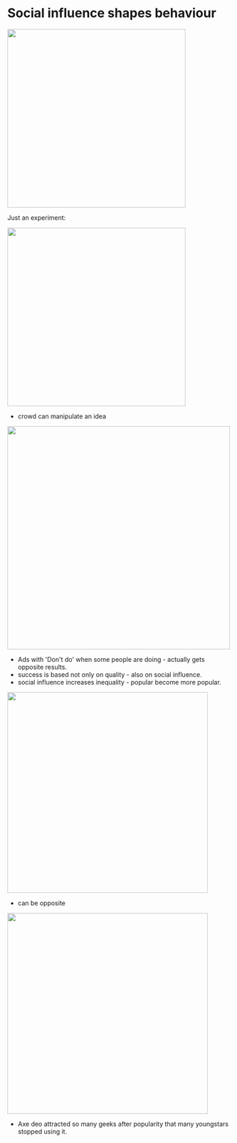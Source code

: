 # Social influence shapes behaviour

<img src="https://github.com/shekharbiswas/Wharton_Craft_content/assets/32758439/b0542aed-8503-4327-ada7-11886b1d480f" width="400">

Just an experiment:

<img src="https://github.com/shekharbiswas/Wharton_Craft_content/assets/32758439/331af061-c989-479c-9263-37c25285df7b" width="400">

- crowd can manipulate an idea
<img src="https://github.com/shekharbiswas/Wharton_Craft_content/assets/32758439/0ef63bd3-648e-4092-bb4f-7a4b5672232d" width="500">


- Ads with 'Don't do' when some people are doing - actually gets opposite results.
- success is based not only on quality - also on social influence.
- social influence increases inequality - popular become more popular.

<img src="https://github.com/shekharbiswas/Wharton_Craft_content/assets/32758439/a973ddbd-c6da-47c4-89bd-7424eb7653d9" width="450">

- can be opposite
<img src="https://github.com/shekharbiswas/Wharton_Craft_content/assets/32758439/bab2043b-81a1-4f04-b629-fdc00f6374b0" width="450">

- Axe deo attracted so many geeks after popularity that many youngstars stopped using it.




